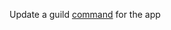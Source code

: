 Update a guild [command](https://discord.com/developers/docs/interactions/application-commands#application-command-object) for the app